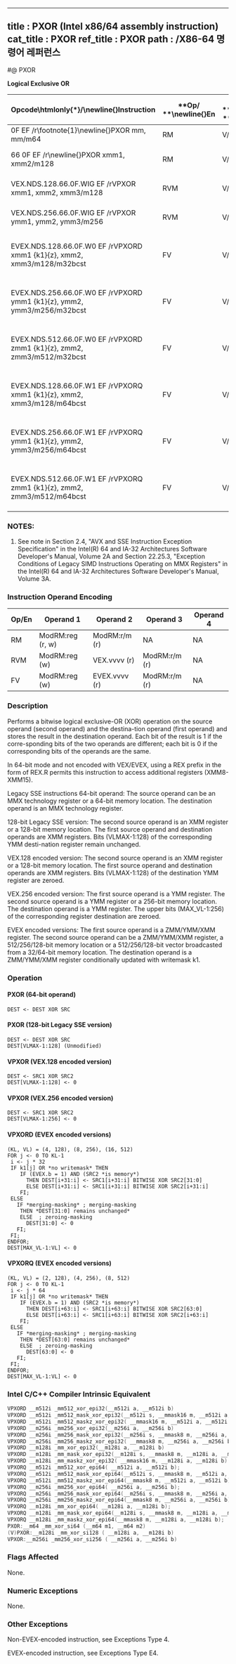 ----------------------------
title : PXOR (Intel x86/64 assembly instruction)
cat_title : PXOR
ref_title : PXOR
path : /X86-64 명령어 레퍼런스
----------------------------
#@ PXOR

**Logical Exclusive OR**

|**Opcode\htmlonly{*}/**\newline{}**Instruction**|**Op/ **\newline{}**En**|**64/32 bit **\newline{}**Mode **\newline{}**Support**|**CPUID **\newline{}**Feature **\newline{}**Flag**|**Description**|
|------------------------------------------------|------------------------|------------------------------------------------------|--------------------------------------------------|---------------|
|0F EF /r\footnote{1}\newline{}PXOR mm, mm/m64|RM|V/V|MMX|Bitwise XOR of mm/m64 and mm.|
|66 0F EF /r\newline{}PXOR xmm1, xmm2/m128|RM|V/V|SSE2|Bitwise XOR of xmm2/m128 and xmm1.|
|VEX.NDS.128.66.0F.WIG EF /rVPXOR xmm1, xmm2, xmm3/m128|RVM|V/V|AVX|Bitwise XOR of xmm3/m128 and xmm2.|
|VEX.NDS.256.66.0F.WIG EF /rVPXOR ymm1, ymm2, ymm3/m256|RVM|V/V|AVX2|Bitwise XOR of ymm3/m256 and ymm2.|
|EVEX.NDS.128.66.0F.W0 EF /rVPXORD xmm1 {k1}{z}, xmm2, xmm3/m128/m32bcst |FV|V/V|AVX512VLAVX512F|Bitwise XOR of packed doubleword integers in xmm2 and xmm3/m128 using writemask k1. |
|EVEX.NDS.256.66.0F.W0 EF /rVPXORD ymm1 {k1}{z}, ymm2, ymm3/m256/m32bcst |FV|V/V|AVX512VLAVX512F|Bitwise XOR of packed doubleword integers in ymm2 and ymm3/m256 using writemask k1. |
|EVEX.NDS.512.66.0F.W0 EF /rVPXORD zmm1 {k1}{z}, zmm2, zmm3/m512/m32bcst |FV|V/V|AVX512F|Bitwise XOR of packed doubleword integers in zmm2 and zmm3/m512/m32bcst using writemask k1. |
|EVEX.NDS.128.66.0F.W1 EF /rVPXORQ xmm1 {k1}{z}, xmm2, xmm3/m128/m64bcst |FV|V/V|AVX512VLAVX512F|Bitwise XOR of packed quadword integers in xmm2 and xmm3/m128 using writemask k1. |
|EVEX.NDS.256.66.0F.W1 EF /rVPXORQ ymm1 {k1}{z}, ymm2, ymm3/m256/m64bcst |FV|V/V|AVX512VLAVX512F|Bitwise XOR of packed quadword integers in ymm2 and ymm3/m256 using writemask k1. |
|EVEX.NDS.512.66.0F.W1 EF /rVPXORQ zmm1 {k1}{z}, zmm2, zmm3/m512/m64bcst |FV|V/V|AVX512F|Bitwise XOR of packed quadword integers in zmm2 and zmm3/m512/m64bcst using writemask k1. |
### NOTES:


1. See note in Section 2.4, "AVX and SSE Instruction Exception Specification" in the Intel(R) 64 and IA-32 Architectures Software Developer's Manual, Volume 2A and Section 22.25.3, "Exception Conditions of Legacy SIMD Instructions Operating on MMX Registers" in the Intel(R) 64 and IA-32 Architectures Software Developer's Manual, Volume 3A.

### Instruction Operand Encoding


|Op/En|Operand 1|Operand 2|Operand 3|Operand 4|
|-----|---------|---------|---------|---------|
|RM|ModRM:reg (r, w)|ModRM:r/m (r)|NA|NA|
|RVM|ModRM:reg (w)|VEX.vvvv (r)|ModRM:r/m (r)|NA|
|FV|ModRM:reg (w)|EVEX.vvvv (r)|ModRM:r/m (r)|NA|
### Description


Performs a bitwise logical exclusive-OR (XOR) operation on the source operand (second operand) and the destina-tion operand (first operand) and stores the result in the destination operand. Each bit of the result is 1 if the corre-sponding bits of the two operands are different; each bit is 0 if the corresponding bits of the operands are the same.

In 64-bit mode and not encoded with VEX/EVEX, using a REX prefix in the form of REX.R permits this instruction to access additional registers (XMM8-XMM15).

Legacy SSE instructions 64-bit operand: The source operand can be an MMX technology register or a 64-bit memory location. The destination operand is an MMX technology register.



128-bit Legacy SSE version: The second source operand is an XMM register or a 128-bit memory location. The first source operand and destination operands are XMM registers. Bits (VLMAX-1:128) of the corresponding YMM desti-nation register remain unchanged.

VEX.128 encoded version: The second source operand is an XMM register or a 128-bit memory location. The first source operand and destination operands are XMM registers. Bits (VLMAX-1:128) of the destination YMM register are zeroed. 

VEX.256 encoded version: The first source operand is a YMM register. The second source operand is a YMM register or a 256-bit memory location. The destination operand is a YMM register. The upper bits (MAX_VL-1:256) of the corresponding register destination are zeroed.

EVEX encoded versions: The first source operand is a ZMM/YMM/XMM register. The second source operand can be a ZMM/YMM/XMM register, a 512/256/128-bit memory location or a 512/256/128-bit vector broadcasted from a 32/64-bit memory location. The destination operand is a ZMM/YMM/XMM register conditionally updated with writemask k1.


### Operation
#### PXOR (64-bit operand)
```info-verb
DEST <-  DEST XOR SRC
```
#### PXOR (128-bit Legacy SSE version)
```info-verb
DEST  <- DEST XOR SRC
DEST[VLMAX-1:128] (Unmodified)
```
#### VPXOR (VEX.128 encoded version)
```info-verb
DEST <-  SRC1 XOR SRC2
DEST[VLMAX-1:128]  <- 0
```
#### VPXOR (VEX.256 encoded version)
```info-verb
DEST <-  SRC1 XOR SRC2
DEST[VLMAX-1:256]  <- 0
```
#### VPXORD (EVEX encoded versions) 
```info-verb
(KL, VL) = (4, 128), (8, 256), (16, 512)
FOR j  <- 0 TO KL-1
 i <-  j * 32
 IF k1[j] OR *no writemask* THEN
    IF (EVEX.b = 1) AND (SRC2 *is memory*)
      THEN DEST[i+31:i] <-  SRC1[i+31:i] BITWISE XOR SRC2[31:0]
      ELSE DEST[i+31:i] <-  SRC1[i+31:i] BITWISE XOR SRC2[i+31:i]
    FI;
 ELSE 
   IF *merging-masking* ; merging-masking
    THEN *DEST[31:0] remains unchanged*
    ELSE  ; zeroing-masking
      DEST[31:0]  <- 0
   FI;
 FI;
ENDFOR;
DEST[MAX_VL-1:VL] <-  0
```
#### VPXORQ (EVEX encoded versions) 
```info-verb
(KL, VL) = (2, 128), (4, 256), (8, 512)
FOR j  <- 0 TO KL-1
 i  <- j * 64
 IF k1[j] OR *no writemask* THEN
    IF (EVEX.b = 1) AND (SRC2 *is memory*)
      THEN DEST[i+63:i] <-  SRC1[i+63:i] BITWISE XOR SRC2[63:0]
      ELSE DEST[i+63:i]  <- SRC1[i+63:i] BITWISE XOR SRC2[i+63:i]
    FI;
 ELSE 
   IF *merging-masking* ; merging-masking
    THEN *DEST[63:0] remains unchanged*
    ELSE  ; zeroing-masking
      DEST[63:0] <-  0
   FI;
 FI;
ENDFOR;
DEST[MAX_VL-1:VL]  <- 0
```

### Intel C/C++ Compiler Intrinsic Equivalent

```cpp
VPXORD __m512i _mm512_xor_epi32(__m512i a, __m512i b)
VPXORD __m512i _mm512_mask_xor_epi32(__m512i s, __mmask16 m, __m512i a, __m512i b)
VPXORD __m512i _mm512_maskz_xor_epi32( __mmask16 m, __m512i a, __m512i b)
VPXORD __m256i _mm256_xor_epi32(__m256i a, __m256i b)
VPXORD __m256i _mm256_mask_xor_epi32(__m256i s, __mmask8 m, __m256i a, __m256i b)
VPXORD __m256i _mm256_maskz_xor_epi32( __mmask8 m, __m256i a, __m256i b)
VPXORD __m128i _mm_xor_epi32(__m128i a, __m128i b)
VPXORD __m128i _mm_mask_xor_epi32(__m128i s, __mmask8 m, __m128i a, __m128i b)
VPXORD __m128i _mm_maskz_xor_epi32( __mmask16 m, __m128i a, __m128i b)
VPXORQ __m512i _mm512_xor_epi64( __m512i a, __m512i b);
VPXORQ __m512i _mm512_mask_xor_epi64(__m512i s, __mmask8 m, __m512i a, __m512i b);
VPXORQ __m512i _mm512_maskz_xor_epi64(__mmask8 m, __m512i a, __m512i b);
VPXORQ __m256i _mm256_xor_epi64( __m256i a, __m256i b);
VPXORQ __m256i _mm256_mask_xor_epi64(__m256i s, __mmask8 m, __m256i a, __m256i b);
VPXORQ __m256i _mm256_maskz_xor_epi64(__mmask8 m, __m256i a, __m256i b);
VPXORQ __m128i _mm_xor_epi64( __m128i a, __m128i b);
VPXORQ __m128i _mm_mask_xor_epi64(__m128i s, __mmask8 m, __m128i a, __m128i b);
VPXORQ __m128i _mm_maskz_xor_epi64(__mmask8 m, __m128i a, __m128i b);
PXOR:__m64 _mm_xor_si64 (__m64 m1, __m64 m2)
(V)PXOR:__m128i _mm_xor_si128 ( __m128i a, __m128i b)
VPXOR:__m256i _mm256_xor_si256 ( __m256i a, __m256i b)
```
### Flags Affected


None.

### Numeric Exceptions


None.

### Other Exceptions


Non-EVEX-encoded instruction, see Exceptions Type 4.

EVEX-encoded instruction, see Exceptions Type E4.

